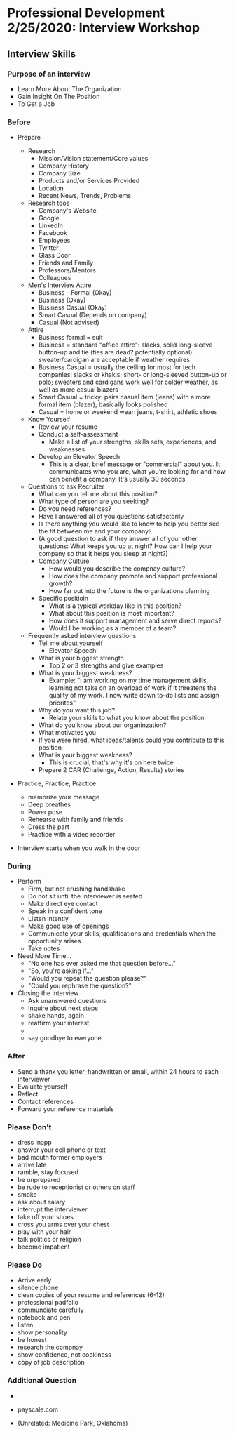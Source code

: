 # Professional Development 2/25/2020: Interview Workshop
## Interview Skills
### Purpose of an interview
* Learn More About The Organization
* Gain Insight On The Position
* To Get a Job

### Before
* Prepare
    * Research 
        * Mission/Vision statement/Core values
        * Company History
        * Company Size
        * Products and/or Services Provided
        * Location
        * Recent News, Trends, Problems
    * Research toos
        * Company's Website
        * Google
        * LinkedIn
        * Facebook
        * Employees
        * Twitter
        * Glass Door
        * Friends and Family
        * Professors/Mentors
        * Colleagues
    * Men's Interview Attire
        * Business - Formal (Okay)
        * Business (Okay)
        * Business Casual (Okay)
        * Smart Casual (Depends on company)
        * Casual (Not advised)
    * Attire
        * Business formal = suit
        * Business = standard "office attire": slacks, solid long-sleeve button-up and tie (ties are dead? potentially optional). sweater/cardigan are acceptable if weather requires
        * Business Casual = usually the ceiling for most for tech companies: slacks or khakis; short- or long-sleeved button-up or polo; sweaters and cardigans work well for colder weather, as well as more casual blazers
        * Smart Casual = tricky: pairs casual item (jeans) with a more formal item (blazer); basically looks polished
        * Casual = home or weekend wear: jeans, t-shirt, athletic shoes
    * Know Yourself
        * Review your resume
        * Conduct a self-assessment
            * Make a list of your strengths, skills sets, experiences, and weaknesses
        * Develop an Elevator Speech
            * This is a clear, brief message or "commercial" about you. It communicates who you are, what you're looking for and how can benefit a company. It's usually 30 seconds
    * Questions to ask Recruiter
        * What can you tell me about this position?
        * What type of person are you seeking?
        * Do you need references?
        * Have I answered all of you questions satisfactorily
        * Is there anything you would like to know to help you better see the fit between me and your company?
        * (A good question to ask if they answer all of your other questions: What keeps you up at night? How can I help your company so that it helps you sleep at night?)
        * Company Culture
            * How would you describe the compnay culture?
            * How does the company promote and support professional growth?
            * How far out into the future is the organizations planning
        * Specific positioin
            * What is a typical workday like in this position?
            * What about this position is most important?
            * How does it support management and serve direct reports?
            * Would I be working as a member of a team?
    * Frequently asked interview questions
        * Tell me about yourself
            * Elevator Speech!
        * What is your biggest strength
            * Top 2 or 3 strengths and give examples
        * What is your biggest weakness?
            * Example: "I am working on my time management skills, learning not take on an overload of work if it threatens the quality of my work. I now write down to-do lists and assign priorites"
        * Why do you want this job?
            * Relate your skills to what you know about the position
        * What do you know about our organinzation?
        * What motivates you
        * If you were hired, what ideas/talents could you contribute to this position
        * What is your biggest weakness?
            * This is crucial, that's why it's on here twice
        * Prepare 2 CAR (Challenge, Action, Results) stories

* Practice, Practice, Practice
    * memorize your message
    * Deep breathes
    * Power pose
    * Rehearse with family and friends
    * Dress the part
    * Practice with a video recorder

* Interview starts when you walk in the door

### During
* Perform
    * Firm, but not crushing handshake
    * Do not sit until the interviewer is seated
    * Make direct eye contact
    * Speak in a confident tone
    * Listen intently
    * Make good use of openings
    * Communicate your skills, qualifications and credentials when the opportunity arises
    * Take notes
* Need More Time...
    * "No one has ever asked me that question before..."
    * "So, you're asking if..."
    * "Would you repeat the question please?"
    * "Could you rephrase the question?"
* Closing the Interview
    * Ask unanswered questions
    * Inquire about next steps
    * shake hands, again
    * reaffirm your interest
    * 
    * say goodbye to everyone

### After
* Send a thank you letter, handwritten or email, within 24 hours to each interviewer
* Evaluate yourself
* Reflect
* Contact references
* Forward your reference materials


### Please Don't
* dress inapp
* answer your cell phone or text
* bad mouth former employers
* arrive late
* ramble, stay focused
* be unprepared
* be rude to receptionist or others on staff
* smoke
* ask about salary
* interrupt the interviewer
* take off your shoes
* cross you arms over your chest
* play with your hair
* talk politics or religion
* become impatient

### Please Do
* Arrive early
* silence phone
* clean copies of your resume and references (6-12)
* professional padfolio
* communciate carefully
* notebook and pen
* listen
* show personality
* be honest
* research the compnay
* show confidence, not cockiness
* copy of job description

### Additional Question
* 


* payscale.com

* (Unrelated: Medicine Park, Oklahoma)